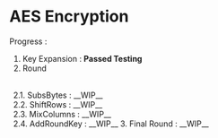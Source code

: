 # AES Encryption
Progress :
1. Key Expansion : __Passed Testing__
2. Round 
</br>
&ensp;2.1. SubsBytes : __WIP__
</br>
&ensp;2.2. ShiftRows : __WIP__
</br>
&ensp;2.3. MixColumns : __WIP__
</br>
&ensp;2.4. AddRoundKey : __WIP__
3. Final Round : __WIP__

